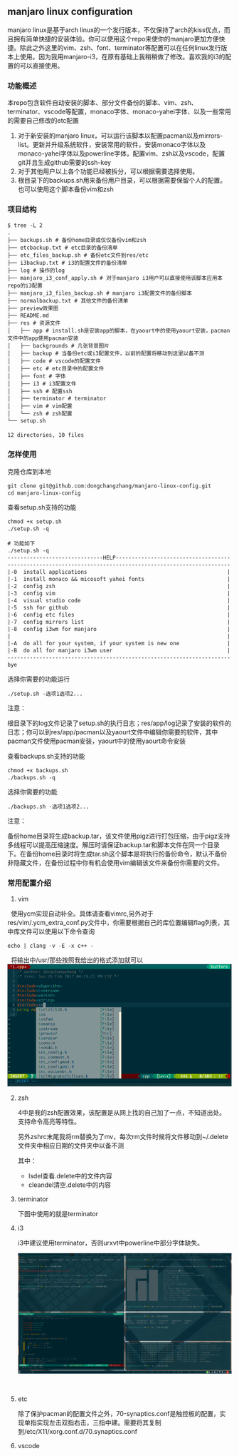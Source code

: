 ## manjaro linux configuration

manjaro linux是基于arch linux的一个发行版本，不仅保持了arch的kiss优点，而且拥有简单快捷的安装体验。你可以使用这个repo来使你的manjaro更加方便快捷。除此之外这里的vim、zsh、font、terminator等配置可以在任何linux发行版本上使用。因为我用manjaro-i3，在原有基础上我稍稍做了修改。喜欢我的i3的配置的可以直接使用。

### 功能概述

本repo包含软件自动安装的脚本、部分文件备份的脚本、vim、zsh、terminator、vscode等配置，monaco字体、monaco-yahei字体、以及一些常用的需要自己修改的etc配置

1. 对于新安装的manjaro linux，可以运行该脚本以配置pacman以及mirrors-list。更新并升级系统软件，安装常用的软件，安装monaco字体以及monaco-yahei字体以及powerline字体，配置vim、zsh以及vscode，配置git并且生成github需要的ssh-key
2. 对于其他用户以上各个功能已经被拆分，可以根据需要选择使用。
3. 根目录下的backups.sh用来备份用户目录，可以根据需要保留个人的配置。也可以使用这个脚本备份vim和zsh

### 项目结构

```
$ tree -L 2 
.
├── backups.sh # 备份home目录或仅仅备份vim和zsh
├── etcbackup.txt # etc目录的备份清单
├── etc_files_backup.sh # 备份etc文件到res/etc
├── i3backup.txt # i3的配置文件的备份清单
├── log # 操作的log
├── manjaro_i3_conf_apply.sh # 对于manjaro i3用户可以直接使用该脚本应用本repo的i3配置
├── manjaro_i3_files_backup.sh # manjaro i3配置文件的备份脚本
├── normalbackup.txt # 其他文件的备份清单
├── preview效果图
├── README.md 
├── res # 资源文件
│   ├── app # install.sh是安装app的脚本，在yaourt中的使用yaourt安装，pacman文件中的app使用pacman安装
│   ├── backgrounds # 几张背景图片
│   ├── backup # 当备份etc或i3配置文件，以前的配置将移动到这里以备不测
│   ├── code # vscode的配置文件
│   ├── etc # etc目录中的配置文件
│   ├── font # 字体
│   ├── i3 # i3配置文件
│   ├── ssh # 配置ssh 
│   ├── terminator # terminator
│   ├── vim # vim配置
│   └── zsh # zsh配置
└── setup.sh

12 directories, 10 files

```



### 怎样使用

克隆仓库到本地

```shell
git clone git@github.com:dongchangzhang/manjaro-linux-config.git
cd manjaro-linux-config
```

查看setup.sh支持的功能

```shell
chmod +x setup.sh
./setup.sh -q

# 功能如下
./setup.sh -q
------------------------------HELP------------------------------------
----------------------------------------------------------------------
|-0  install applications                                            |
|-1  install monaco && micosoft yahei fonts                          |
|-2  config zsh                                                      |
|-3  config vim                                                      |
|-4  visual studio code                                              |
|-5  ssh for github                                                  |
|-6  config etc files                                                |
|-7  config mirrors list                                             |
|-8  config i3wm for manjaro                                         |
|                                                                    |
|-A  do all for your system, if your system is new one               |
|-B  do all for manjaro i3wm user                                    |
----------------------------------------------------------------------
bye

```

选择你需要的功能运行

```
./setup.sh -选项1选项2...
```

注意：

根目录下的log文件记录了setup.sh的执行日志；res/app/log记录了安装的软件的日志；你可以到res/app/pacman以及yaourt文件中编辑你需要的软件，其中pacman文件使用pacman安装，yaourt中的使用yaourt命令安装

查看backups.sh支持的功能

```shell
chmod +x backups.sh
./backups.sh -q
```

选择你需要的功能

```shell
./backups.sh -选项1选项2...
```

注意：

备份home目录将生成backup.tar，该文件使用pigz进行打包压缩，由于pigz支持多线程可以提高压缩速度。解压时请保证backup.tar和脚本文件在同一个目录下。在备份home目录时将生成tar.sh这个脚本是将执行的备份命令，默认不备份非隐藏文件，在备份过程中你有机会使用vim编辑该文件来备份你需要的文件。

### 常用配置介绍

1. vim

   使用ycm实现自动补全。具体请查看vimrc,另外对于res/vim/.ycm_extra_conf.py文件中，你需要根据自己的库位置编辑flag列表，其中库文件可以使用以下命令查询
   ```
   echo | clang -v -E -x c++ -
   ```
   将输出中/usr/那些按照我给出的格式添加就可以
   ![vim](preview/vim.png)

2. zsh

   4中是我的zsh配置效果，该配置是从网上找的自己加了一点，不知道出处。支持命令高亮等特性。

   另外zshrc末尾我将rm替换为了mv，每次rm文件时候将文件移动到~/.delete文件夹中相应日期的文件夹中以备不测

   其中：

   * lsdel查看.delete中的文件内容
   * cleandel清空.delete中的内容

3. terminator

   下图中使用的就是terminator

4. i3

   i3中建议使用terminator，否则urxvt中powerline中部分字体缺失。

   ![背景图片](preview/i3.png)

   ​

5. etc

   除了保护pacman的配置文件之外，70-synaptics.conf是触控板的配置，实现单指实现左击双指右击，三指中建。需要将其复制到/etc/X11/xorg.conf.d/70.synaptics.conf

6. vscode
